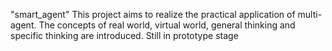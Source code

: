 "smart_agent" 
This project aims to realize the practical application of multi-agent. The concepts of real world, virtual world, general thinking and specific thinking are introduced. Still in prototype stage
